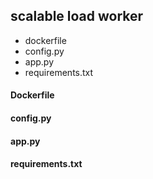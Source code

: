 ## scalable load worker
- dockerfile
- config.py
- app.py
- requirements.txt

#### Dockerfile


#### config.py


#### app.py


#### requirements.txt

